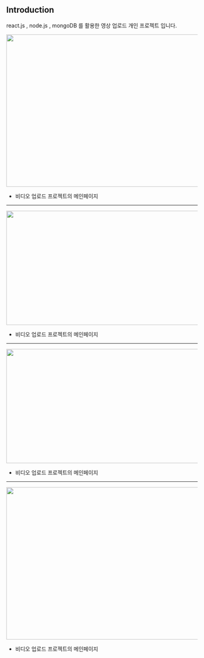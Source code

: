 ## Introduction
react.js , node.js , mongoDB 를 활용한 영상 업로드 개인 프로젝트 입니다.

<img src ="https://user-images.githubusercontent.com/56143212/106844255-656e3080-66eb-11eb-9d6e-334c39c06702.PNG"  width = "600" height = "400"></img>
</br>
+ 비디오 업로드 프로젝트의 메인페이지
---
<img src ="https://user-images.githubusercontent.com/56143212/106844259-67d08a80-66eb-11eb-9e9b-cdf42a141ae8.PNG"  width = "600" height = "300"></img>
</br>
+ 비디오 업로드 프로젝트의 메인페이지
---
<img src ="https://user-images.githubusercontent.com/56143212/106844267-6a32e480-66eb-11eb-91ea-8a1079091d17.PNG"  width = "600" height = "300"></img>
</br>
+ 비디오 업로드 프로젝트의 메인페이지
---
<img src ="https://user-images.githubusercontent.com/56143212/106844279-70c15c00-66eb-11eb-8ed1-4b2c850e9579.PNG"  width = "600" height = "400"></img>
</br>
+ 비디오 업로드 프로젝트의 메인페이지
